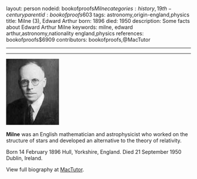 layout: person
nodeid: bookofproofs$Milne
categories: history,19th-century
parentid: bookofproofs$603
tags: astronomy,origin-england,physics
title: Milne (3), Edward Arthur
born: 1896
died: 1950
description: Some facts about Edward Arthur Milne
keywords: milne, edward arthur,astronomy,nationality england,physics
references: bookofproofs$6909
contributors: bookofproofs,@MacTutor

---


---

![Milne.jpg](https://github.com/bookofproofs/bookofproofs.github.io/blob/main/_sources/_assets/images/portraits/Milne.jpg?raw=true)

**Milne** was an English mathematician and astrophysicist who worked on the structure of stars and developed an alternative to the theory of relativity.

Born 14 February 1896 Hull, Yorkshire, England. Died 21 September 1950 Dublin, Ireland.


View full biography at [MacTutor](https://mathshistory.st-andrews.ac.uk/Biographies/Milne/).